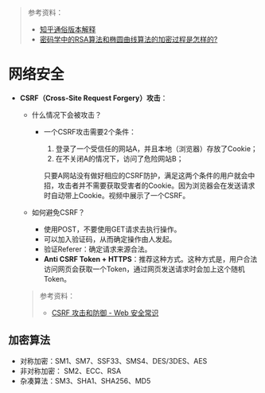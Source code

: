 
> 参考资料：
>
> - [知乎通俗版本解释](https://www.zhihu.com/question/33645891)
> - [密码学中的RSA算法和椭圆曲线算法的加密过程是怎样的?](https://www.zhihu.com/question/26662683)

# 网络安全

- **CSRF（Cross-Site Request Forgery）攻击**：

  - 什么情况下会被攻击？

    - 一个CSRF攻击需要2个条件：

      1. 登录了一个受信任的网站A，并且本地（浏览器）存放了Cookie；
      2. 在不关闭A的情况下，访问了危险网站B；

      只要A网站没有做好相应的CSRF防护，满足这两个条件的用户就会中招，攻击者并不需要获取受害者的Cookie。因为浏览器会在发送请求时自动带上Cookie。视频中展示了一个CSRF。

  - 如何避免CSRF？

    - 使用POST，不要使用GET请求去执行操作。
    - 可以加入验证码，从而确定操作由人发起。
    - 验证Referer：确定请求来源合法。
    - **Anti CSRF Token + HTTPS**：推荐这种方式。这种方式是，用户合法访问网页会获取一个Token，通过网页发送请求时会加上这个随机Token。

  > 参考资料：
  >
  > - [CSRF 攻击和防御 - Web 安全常识](https://www.bilibili.com/video/BV1iW411171s?spm_id_from=333.337.search-card.all.click)

## 加密算法

- 对称加密：SM1、SM7、SSF33、SMS4、DES/3DES、AES
- 非对称加密： SM2、ECC、RSA
- 杂凑算法：SM3、SHA1、SHA256、MD5
